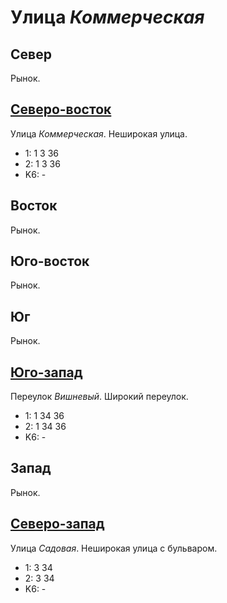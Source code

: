 # Улица *Коммерческая*

## Север

Рынок.

## [Северо-восток](./600085.md)

Улица *Коммерческая*.
Неширокая улица.

* 1:    1   3  36
* 2:    1   3  36
* K6:   -

## Восток

Рынок.

## Юго-восток

Рынок.

## Юг

Рынок.

## [Юго-запад](./595095.md)

Переулок *Вишневый*.
Широкий переулок.

* 1:    1   34  36
* 2:    1   34  36
* K6:   -

## Запад

Рынок.

## [Северо-запад](./592090.md)

Улица *Садовая*.
Неширокая улица с бульваром.

* 1:    3   34
* 2:    3   34
* K6:   -
